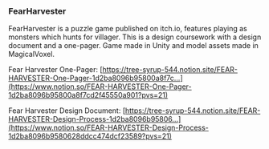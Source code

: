 ### FearHarvester

FearHarvester is a puzzle game published on itch.io, features playing as monsters which hunts for villager. This is a design coursework with a design document and a one-pager. Game made in Unity and model assets made in MagicalVoxel.

Fear Harvester One-Pager: [https://tree-syrup-544.notion.site/FEAR-HARVESTER-One-Pager-1d2ba8096b95800a8f7c...](https://www.notion.so/FEAR-HARVESTER-One-Pager-1d2ba8096b95800a8f7cd2f45550a901?pvs=21)

Fear Harvester Design Document: [https://tree-syrup-544.notion.site/FEAR-HARVESTER-Design-Process-1d2ba8096b95806...](https://www.notion.so/FEAR-HARVESTER-Design-Process-1d2ba8096b9580628ddcc474dcf23589?pvs=21)
